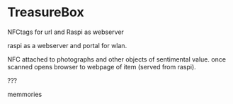 # TreasureBox
NFCtags for url and Raspi as webserver

raspi as a webserver and portal for wlan.

NFC attached to photographs and other objects of sentimental value.
once scanned opens browser to webpage of item (served from raspi).

???

memmories
